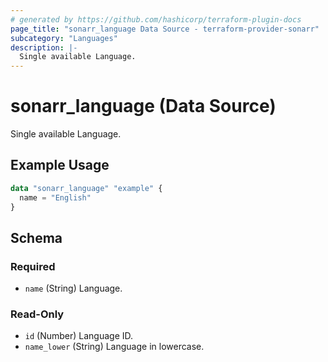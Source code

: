 ```yaml
---
# generated by https://github.com/hashicorp/terraform-plugin-docs
page_title: "sonarr_language Data Source - terraform-provider-sonarr"
subcategory: "Languages"
description: |-
  Single available Language.
---
```


# sonarr_language (Data Source)

<!-- subcategory:Languages -->Single available Language.

## Example Usage

```terraform
data "sonarr_language" "example" {
  name = "English"
}
```

<!-- schema generated by tfplugindocs -->
## Schema

### Required

- `name` (String) Language.

### Read-Only

- `id` (Number) Language ID.
- `name_lower` (String) Language in lowercase.


